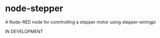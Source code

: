 # node-stepper
A Node-RED node for comrtrolling a stepper motor using stepper-wiringpi

IN DEVELOPMENT
